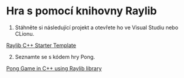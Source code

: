 # Hra s pomocí knihovny Raylib

1. Stáhněte si následující projekt a otevřete ho ve Visual Studiu nebo CLionu.

[Raylib C++ Starter Template](https://github.com/SasLuca/raylib-cpp-cmake-template)

2. Seznamte se s kódem hry Pong.

[Pong Game in C++ using Raylib library](https://github.com/educ8s/Cpp-Pong-Game-Raylib/tree/main)

